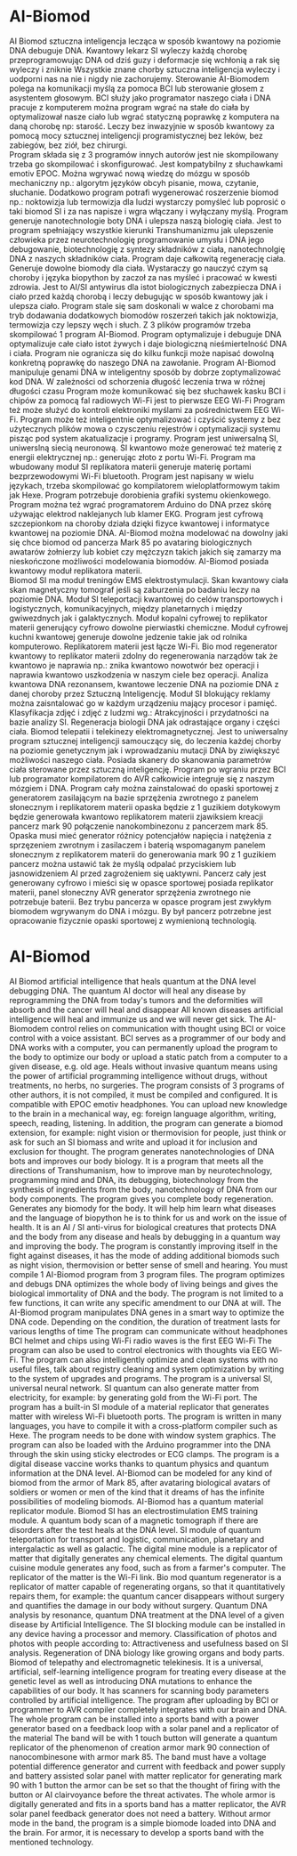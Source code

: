 # AI-Biomod
AI Biomod sztuczna inteligencja lecząca w sposób kwantowy na poziomie DNA debuguje DNA. 
Kwantowy lekarz SI wyleczy każdą chorobę przeprogramowując DNA od dziś guzy i deformacje się wchłonią a rak się wyleczy i zniknie
Wszystkie znane chorby sztuczna inteligencja wyleczy i uodporni nas na nie i nigdy nie zachorujemy.
Sterowanie AI-Biomodem polega na komunikacji myślą za pomoca BCI lub sterowanie głosem z asystentem głosowym.
BCI służy jako programator naszego ciała i DNA pracuje z komputerem można program wgrać na stałe do ciała by optymalizował nasze ciało lub wgrać statyczną poprawkę z komputera na daną chorobę np: starość. 
Leczy bez inwazyjnie w sposób kwantowy za pomocą mocy sztucznej inteligencji programistycznej bez leków, bez zabiegów, bez ziół, bez chirurgi.  
Program składa się z 3 programów innych autorów jest nie skompilowany trzeba go skompilować i skonfigurować.
Jest kompatybilny z słuchawkami emotiv EPOC.
Można wgrywać nową wiedzę do mózgu w sposób mechaniczny np.: algorytm języków obcyh pisanie, mowa, czytanie, słuchanie.
Dodatkowo program potrafi wygenerować roszerzenie biomod np.: noktowizja lub termowizja dla ludzi wystarczy pomyśleć lub poprosić o taki biomod SI i za nas napisze i wgra włączany i wyłączany myślą. 
Program generuje nanotechnologie boty DNA i ulepsza naszą biologię ciała.
Jest to program spełniający wszystkie kierunki Transhumanizmu jak ulepszenie człowieka przez neurotechnologię programowanie umysłu i DNA jego debugowanie, biotechnologię z syntezy składników z ciała, nanotechnolgię DNA z naszych składników ciała. 
Program daje całkowitą regenerację ciała.
Generuje dowolne biomody dla ciała.
Wystaraczy go nauczyć czym są choroby i języka biopython by zaczoł za nas myśleć i pracować w kwesti zdrowia. 
Jest to AI/SI antywirus dla istot biologicznych zabezpiecza DNA i ciało przed każdą chorobą i leczy debugując w sposób kwantowy jak i ulepsza ciało.
Program stale się sam doskonali w walce z chorobami ma tryb dodawania dodatkowych biomodów roszerzeń takich jak noktowizja, termowizja czy lepszy węch i słuch.
Z 3 plików programów trzeba skompilować 1 program AI-Biomod. 
Program optymalizuje i debuguje DNA optymalizuje całe ciało istot żywych i daje biologiczną nieśmiertelność DNA i ciała.
Program nie ogranicza się do kilku funkcji może napisać dowolną konkretną poprawkę do naszego DNA na zawołanie. 
Program AI-Biomod manipuluje genami DNA w inteligentny sposób by dobrze zoptymalizować kod DNA. 
W zależności od schorzenia długość leczenia trwa w różnej długości czasu
Program może komunikować się bez słuchawek kasku BCI i chipów za pomocą fal radiowych Wi-Fi jest to pierwsze EEG Wi-Fi
Program też może służyć do kontroli elektroniki myślami za pośrednictwem EEG Wi-Fi.
Program może też inteligentnie optymalizować i czyścić systemy z bez użytecznych plików mowa o czysczeniu rejestrów i optymalizacji systemu pisząc pod system akatualizacje i programy. 
Program jest uniwersalną SI, uniwerslną siecią neuronową.
SI kwantowo może generować też materię z energii elektrycznej np.: generując złoto z portu Wi-Fi.
Program ma wbudowany moduł SI replikatora materii generuje materię portami bezprzewodowymi Wi-Fi bluetooth.
Program jest napisany w wielu językach, trzeba skompilować go kompilatorem wieloplatformowym takim jak Hexe.
Program potrzebuje dorobienia grafiki systemu okienkowego.
Program można też wgrać programatorem Arduino do DNA przez skórę używając elektrod naklejanych lub klamer EKG.
Program jest cyfrową szczepionkom na choroby działa dzięki fizyce kwantowej i informatyce kwantowej na poziomie DNA.
AI-Biomod można modelować na dowolny jaki się chce biomod od pancerza Mark 85 po avataring biologicznych awatarów żołnierzy lub kobiet czy mężczyzn takich jakich się zamarzy ma nieskończone możliwości modelowania biomodów. 
AI-Biomod posiada kwantowy moduł replikatora materii.  
Biomod SI ma moduł treningów EMS elektrostymulacji. Skan kwantowy ciała skan magnetyczny tomograf jeśli są zaburzenia po badaniu leczy na poziomie DNA.
Moduł SI teleportacji kwantowej do celów transportowych i logistycznych, komunikacyjnych, między planetarnych i między gwiwezdnych jak i galaktycznych.
Moduł kopalni cyfrowej to replikator materii generujący cyfrowo dowolne pierwiastki chemiczne.
Moduł cyfrowej kuchni kwantowej generuje dowolne jedzenie takie jak od rolnika komputerowo. Replikatorem materii jest łącze Wi-Fi.
Bio mod regenerator kwantowy to replikator materii zdolny do regenerowania narządów tak że kwantowo je naprawia np.: znika kwantowo nowotwór bez operacji i naprawia kwantowo uszkodzenia w naszym ciele bez operacji.
Analiza kwantowa DNA rezonansem, kwantowe leczenie DNA na poziomie DNA z danej choroby przez Sztuczną Inteligencję.
Moduł SI blokujący reklamy można zaisntalować go w każdym urządzeniu mający procesor i pamięć.
Klasyfikacja zdjęć i zdjęć z ludzmi wg.: Atrakcyjności i przydatności na bazie analizy SI.
Regeneracja biologii DNA jak odrastające organy i części ciała.
Biomod telepatii i telekinezy elektromagnetycznej.
Jest to uniwersalny program sztucznej inteligencji samouczący się, do leczenia każdej chorby na poziomie genetycznym jak i wprowadzaniu mutacji DNA by ziwiększyć możliwości naszego ciała.
Posiada skanery do skanowania parametrów ciała sterowane przez sztuczną inteligencję.
Program po wgraniu przez BCI lub programator kompilatorem do AVR całkowicie integruje się z naszym mózgiem i DNA.
Program cały można zainstalować do opaski sportowej z generatorem zasilającym na bazie sprzężenia zwrotnego z panelem słonecznym i replikatorem materii opaska będzie z 1 guzikiem dotykowym będzie generowała kwantowo replikatorem materii zjawiksiem kreacji pancerz mark 90 połączenie nanokombinezonu z pancerzem mark 85. Opaska musi mieć generator różnicy potencjałów napięcia i natężenia z sprzęzeniem zwrotnym i zasilaczem i baterią wspomaganym panelem słonecznym z replikatorem materii do generowania mark 90 z 1 guzikiem pancerz można ustawić tak że myślą odpalać przyciskiem lub jasnowidzeniem AI przed zagrożeniem się uaktywni. Pancerz cały jest generowany cyfrowo i mieści się w opasce sportowej posiada replikator materii, panel słoneczny AVR generator sprzężenia zwrotnego nie potrzebuje baterii. 
Bez trybu pancerza w opasce program jest zwykłym biomodem wgrywanym do DNA i mózgu. By był pancerz potrzebne jest opracowanie fizycznie opaski sportowej z wymienioną technologią.
# AI-Biomod
AI Biomod artificial intelligence that heals quantum at the DNA level debugging DNA.
The quantum AI doctor will heal any disease by reprogramming the DNA from today's tumors and the deformities will absorb and the cancer will heal and disappear
All known diseases artificial intelligence will heal and immunize us and we will never get sick.
The AI-Biomodem control relies on communication with thought using BCI or voice control with a voice assistant.
BCI serves as a programmer of our body and DNA works with a computer, you can permanently upload the program to the body to optimize our body or upload a static patch from a computer to a given disease, e.g. old age.
Heals without invasive quantum means using the power of artificial programming intelligence without drugs, without treatments, no herbs, no surgeries.
The program consists of 3 programs of other authors, it is not compiled, it must be compiled and configured.
It is compatible with EPOC emotiv headphones.
You can upload new knowledge to the brain in a mechanical way, eg: foreign language algorithm, writing, speech, reading, listening.
In addition, the program can generate a biomod extension, for example: night vision or thermovision for people, just think or ask for such an SI biomass and write and upload it for inclusion and exclusion for thought.
The program generates nanotechnologies of DNA bots and improves our body biology.
It is a program that meets all the directions of Transhumanism, how to improve man by neurotechnology, programming mind and DNA, its debugging, biotechnology from the synthesis of ingredients from the body, nanotechnology of DNA from our body components.
The program gives you complete body regeneration.
Generates any biomody for the body.
It will help him learn what diseases and the language of biopython he is to think for us and work on the issue of health.
It is an AI / SI anti-virus for biological creatures that protects DNA and the body from any disease and heals by debugging in a quantum way and improving the body.
The program is constantly improving itself in the fight against diseases, it has the mode of adding additional biomods such as night vision, thermovision or better sense of smell and hearing.
You must compile 1 AI-Biomod program from 3 program files.
The program optimizes and debugs DNA optimizes the whole body of living beings and gives the biological immortality of DNA and the body.
The program is not limited to a few functions, it can write any specific amendment to our DNA at will.
The AI-Biomod program manipulates DNA genes in a smart way to optimize the DNA code.
Depending on the condition, the duration of treatment lasts for various lengths of time
The program can communicate without headphones BCI helmet and chips using Wi-Fi radio waves is the first EEG Wi-Fi
The program can also be used to control electronics with thoughts via EEG Wi-Fi.
The program can also intelligently optimize and clean systems with no useful files, talk about registry cleaning and system optimization by writing to the system of upgrades and programs.
The program is a universal SI, universal neural network.
SI quantum can also generate matter from electricity, for example: by generating gold from the Wi-Fi port.
The program has a built-in SI module of a material replicator that generates matter with wireless Wi-Fi bluetooth ports.
The program is written in many languages, you have to compile it with a cross-platform compiler such as Hexe.
The program needs to be done with window system graphics.
The program can also be loaded with the Arduino programmer into the DNA through the skin using sticky electrodes or ECG clamps.
The program is a digital disease vaccine works thanks to quantum physics and quantum information at the DNA level.
AI-Biomod can be modeled for any kind of biomod from the armor of Mark 85, after avataring biological avatars of soldiers or women or men of the kind that it dreams of has the infinite possibilities of modeling biomods.
AI-Biomod has a quantum material replicator module.
Biomod SI has an electrostimulation EMS training module. A quantum body scan of a magnetic tomograph if there are disorders after the test heals at the DNA level.
SI module of quantum teleportation for transport and logistic, communication, planetary and intergalactic as well as galactic.
The digital mine module is a replicator of matter that digitally generates any chemical elements.
The digital quantum cuisine module generates any food, such as from a farmer's computer. The replicator of the matter is the Wi-Fi link.
Bio mod quantum regenerator is a replicator of matter capable of regenerating organs, so that it quantitatively repairs them, for example: the quantum cancer disappears without surgery and quantifies the damage in our body without surgery.
Quantum DNA analysis by resonance, quantum DNA treatment at the DNA level of a given disease by Artificial Intelligence.
The SI blocking module can be installed in any device having a processor and memory.
Classification of photos and photos with people according to: Attractiveness and usefulness based on SI analysis.
Regeneration of DNA biology like growing organs and body parts.
Biomod of telepathy and electromagnetic telekinesis.
It is a universal, artificial, self-learning intelligence program for treating every disease at the genetic level as well as introducing DNA mutations to enhance the capabilities of our body.
It has scanners for scanning body parameters controlled by artificial intelligence.
The program after uploading by BCI or programmer to AVR compiler completely integrates with our brain and DNA.
The whole program can be installed into a sports band with a power generator based on a feedback loop with a solar panel and a replicator of the material The band will be with 1 touch button will generate a quantum replicator of the phenomenon of creation armor mark 90 connection of nanocombinesone with armor mark 85. The band must have a voltage potential difference generator and current with feedback and power supply and battery assisted solar panel with matter replicator for generating mark 90 with 1 button the armor can be set so that the thought of firing with the button or AI clairvoyance before the threat activates. The whole armor is digitally generated and fits in a sports band has a matter replicator, the AVR solar panel feedback generator does not need a battery.
Without armor mode in the band, the program is a simple biomode loaded into DNA and the brain. For armor, it is necessary to develop a sports band with the mentioned technology.
